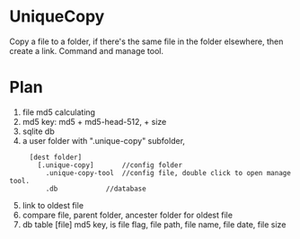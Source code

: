 # UniqueCopy
Copy a file to a folder, if there's the same file in the folder elsewhere, then create a link. Command and manage tool.

# Plan

1. file md5 calculating
2. md5 key: md5 + md5-head-512, + size
3. sqlite db
4. a user folder with ".unique-copy" subfolder,
```
     [dest folder]
       [.unique-copy]		//config folder
         .unique-copy-tool	//config file, double click to open manage tool.
         .db			//database
```
5. link to oldest file
6. compare file, parent folder, ancester folder for oldest file
7. db table
     [file] md5 key, is file flag, file path, file name, file date, file size


